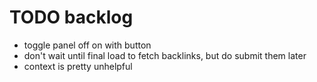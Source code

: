 # TODO backlog

 * toggle panel off on with button
 * don't wait until final load to fetch backlinks, but do submit them later
 * context is pretty unhelpful
